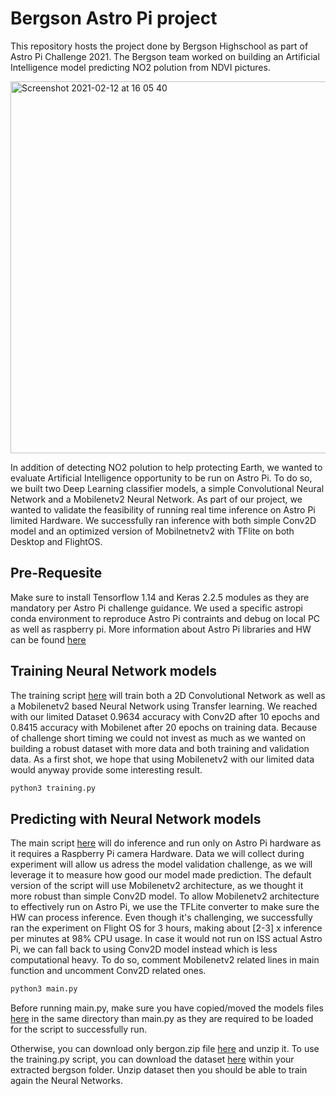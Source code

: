 # Bergson Astro Pi project

This repository hosts the project done by Bergson Highschool as part of Astro Pi Challenge 2021.
The Bergson team worked on building an Artificial Intelligence model predicting NO2 polution from NDVI pictures.

<img width="595" alt="Screenshot 2021-02-12 at 16 05 40" src="https://user-images.githubusercontent.com/8882133/107785033-64bd4600-6d4c-11eb-9976-c3132764dd0d.png">

In addition of detecting NO2 polution to help protecting Earth, we wanted to evaluate Artificial Intelligence opportunity to be run on Astro Pi.
To do so, we built two Deep Learning classifier models, a simple Convolutional Neural Network and a Mobilenetv2 Neural Network.
As part of our project, we wanted to validate the feasibility of running real time inference on Astro Pi limited Hardware.
We successfully ran inference with both simple Conv2D model and an optimized version of Mobilnetnetv2 with TFlite on both Desktop and FlightOS.

## Pre-Requesite
Make sure to install Tensorflow 1.14 and Keras 2.2.5 modules as they are mandatory per Astro Pi challenge guidance.
We used a specific astropi conda environment to reproduce Astro Pi contraints and debug on local PC as well as raspberry pi.
More information about Astro Pi libraries and HW can be found [here](https://projects.raspberrypi.org/en/projects/code-for-your-astro-pi-mission-space-lab-experiment/2)


## Training Neural Network models
The training script [here](https://github.com/cl3m3nt/bergson/blob/master/src/training.py) will train both a 2D Convolutional Network as well as a Mobilenetv2 based Neural Network using Transfer learning.
We reached with our limited Dataset 0.9634 accuracy with Conv2D after 10 epochs  and 0.8415 accuracy with Mobilenet after 20 epochs on training data. Because of challenge short timing we could not invest as much as we wanted on building a robust dataset with more data and both training and validation data. As a first shot, we hope that using Mobilenetv2 with our limited data would anyway provide some interesting result.

```bash
python3 training.py
```

## Predicting with Neural Network models
The main script [here](https://github.com/cl3m3nt/bergson/blob/master/src/main.py) will do inference and run only on Astro Pi hardware as it requires a Raspberry Pi camera Hardware. Data we will collect during experiment will allow us adress the model validation challenge, as we will leverage it to measure how good our model made prediction. 
The default version of the script will use Mobilenetv2 architecture, as we thought it more robust than simple Conv2D model.
To allow Mobilenetv2 architecture to effectively run on Astro Pi, we use the TFLite converter to make sure the HW can process inference.
Even though it's challenging, we successfully ran the experiment on Flight OS for 3 hours, making about [2-3] x inference per minutes at 98% CPU usage.
In case it would not run on ISS actual Astro Pi, we can fall back to using Conv2D model instead which is less computational heavy.
To do so, comment Mobilenetv2 related lines in main function and uncomment Conv2D related ones.


```bash
python3 main.py
```

Before running main.py, make sure you have copied/moved the models files [here](https://github.com/cl3m3nt/bergson/tree/master/models) in the same directory than main.py as they are required to be loaded for the script to successfully run.

Otherwise, you can download only bergon.zip file [here](https://github.com/cl3m3nt/bergson/blob/master/bergson.zip) and unzip it.
To use the training.py script, you can download the dataset [here](https://storage.googleapis.com/bergsondataset/dataset.zip) within your extracted bergson folder. Unzip dataset then you should be able to train again the Neural Networks.
